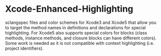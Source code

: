 Xcode-Enhanced-Highlighting
===========================

xclangspec files and color schemes for Xcode3 and Xcode5 that allow you to target the method names in definitions and declarations for special highlighting. For Xcode5 also supports special colors for blocks (class methods, instance methods, and closure blocks can have different colors). Some work is needed as it is not compatible with context highlighting (i.e. project identifiers).  
